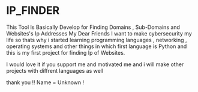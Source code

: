 # IP_FINDER
This Tool Is Basically Develop for Finding Domains , Sub-Domains and Websites's Ip Addresses
My Dear Friends I want to make cybersecurity my life so thats why i started learning programming languages , networking , operating systems and other things in which first language is Python
and this is my first project for finding Ip of Websites.

I would love it if you support me and motivated me and i will make other projects with diffrent languages as well

thank you !!
Name = Unknown !

